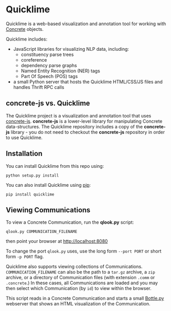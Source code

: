 Quicklime
=========

Quicklime is a web-based visualization and annotation tool for working
with [Concrete](https://github.com/hltcoe/concrete) objects.

Quicklime includes:

* JavaScript libraries for visualizing NLP data, including:
    * constituency parse trees
    * coreference
    * dependency parse graphs
    * Named Entity Recognition (NER) tags
    * Part Of Speech (POS) tags
* a small Python server that hosts the Quicklime HTML/CSS/JS files and
  handles Thrift RPC calls

concrete-js vs. Quicklime
-------------------------

The Quicklime project is a visualization and annotation tool that uses
[concrete-js](https://github.com/hltcoe/concrete-js).  **concrete-js**
is a lower-level library for manipulating Concrete data-structures.
The Quicklime repository includes a copy of the **concrete-js**
library - you do not need to checkout the **concrete-js** repository
in order to use Quicklime.

Installation
------------

You can install Quicklime from this repo using:

    python setup.py install

You can also install Quicklime using
[pip](http://www.pip-installer.org):

    pip install quicklime

Viewing Communications
-----------------------

To view a Concrete Communication, run the **qlook.py** script:

    qlook.py COMMUNICATION_FILENAME

then point your browser at [http://localhost:8080](http://localhost:8080)

To change the port ```qlook.py``` uses, use the long form ```--port PORT``` or
short form ```-p PORT``` flag.

Quicklime also supports viewing collections of Communications. ``COMMUNICATION_FILENAME`` can also be the path to a ``tar.gz`` archive, a ``zip`` archive,
or a directory of Communication files (with extension ``.comm`` or
``.concrete``.) In these cases, all Communications are loaded and you may then
select which Communication (by ``id``) to view within the browser.

This script reads in a Concrete Communication and starts a small
[Bottle.py](http://bottlepy.org/) webserver that shows an HTML
visualization of the Communication.
